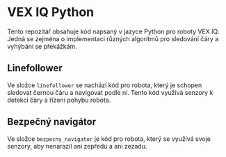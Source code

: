 # VEX IQ Python

Tento repozitář obsahuje kód napsaný v jazyce Python pro roboty VEX IQ. Jedná se zejména o implementaci různých algoritmů pro sledování čáry a vyhýbání se překážkám.

## Linefollower

Ve složce `linefollower` se nachází kód pro robota, který je schopen sledovat černou čáru a navigovat podle ní. Tento kód využívá senzory k detekci čáry a řízení pohybu robota.

## Bezpečný navigátor

Ve složce `bezpecny_navigator` je kód pro robota, který se využívá svoje senzory, aby nenarazil ani zepředu a ani zezadu.
